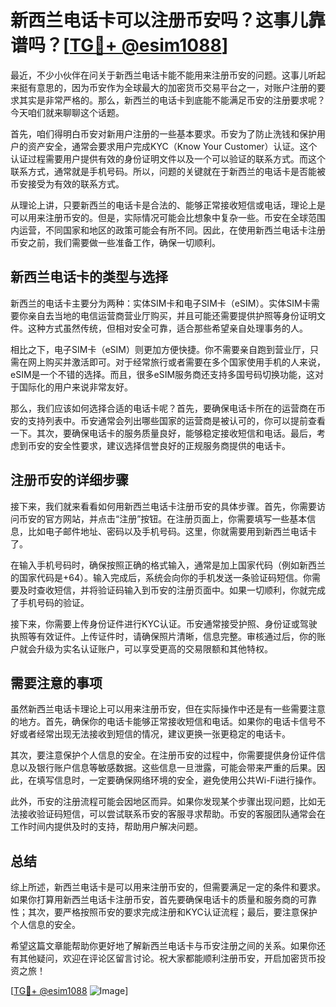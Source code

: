 # 新西兰电话卡可以注册币安吗？这事儿靠谱吗？[[TG💪+ @esim1088](https://t.me/s/esim1088)]

最近，不少小伙伴在问关于新西兰电话卡能不能用来注册币安的问题。这事儿听起来挺有意思的，因为币安作为全球最大的加密货币交易平台之一，对账户注册的要求其实是非常严格的。那么，新西兰的电话卡到底能不能满足币安的注册要求呢？今天咱们就来聊聊这个话题。

首先，咱们得明白币安对新用户注册的一些基本要求。币安为了防止洗钱和保护用户的资产安全，通常会要求用户完成KYC（Know Your Customer）认证。这个认证过程需要用户提供有效的身份证明文件以及一个可以验证的联系方式。而这个联系方式，通常就是手机号码。所以，问题的关键就在于新西兰的电话卡是否能被币安接受为有效的联系方式。

从理论上讲，只要新西兰的电话卡是合法的、能够正常接收短信或电话，理论上是可以用来注册币安的。但是，实际情况可能会比想象中复杂一些。币安在全球范围内运营，不同国家和地区的政策可能会有所不同。因此，在使用新西兰电话卡注册币安之前，我们需要做一些准备工作，确保一切顺利。

## 新西兰电话卡的类型与选择

新西兰的电话卡主要分为两种：实体SIM卡和电子SIM卡（eSIM）。实体SIM卡需要你亲自去当地的电信运营商营业厅购买，并且可能还需要提供护照等身份证明文件。这种方式虽然传统，但相对安全可靠，适合那些希望亲自处理事务的人。

相比之下，电子SIM卡（eSIM）则更加方便快捷。你不需要亲自跑到营业厅，只需在网上购买并激活即可。对于经常旅行或者需要在多个国家使用手机的人来说，eSIM是一个不错的选择。而且，很多eSIM服务商还支持多国号码切换功能，这对于国际化的用户来说非常友好。

那么，我们应该如何选择合适的电话卡呢？首先，要确保电话卡所在的运营商在币安的支持列表中。币安通常会列出哪些国家的运营商是被认可的，你可以提前查看一下。其次，要确保电话卡的服务质量良好，能够稳定接收短信和电话。最后，考虑到币安的安全性要求，建议选择信誉良好的正规服务商提供的电话卡。

## 注册币安的详细步骤

接下来，我们就来看看如何用新西兰电话卡注册币安的具体步骤。首先，你需要访问币安的官方网站，并点击“注册”按钮。在注册页面上，你需要填写一些基本信息，比如电子邮件地址、密码以及手机号码。这里，你就需要用到新西兰电话卡了。

在输入手机号码时，确保按照正确的格式输入，通常是加上国家代码（例如新西兰的国家代码是+64）。输入完成后，系统会向你的手机发送一条验证码短信。你需要及时查收短信，并将验证码输入到币安的注册页面中。如果一切顺利，你就完成了手机号码的验证。

接下来，你需要上传身份证件进行KYC认证。币安通常接受护照、身份证或驾驶执照等有效证件。上传证件时，请确保照片清晰，信息完整。审核通过后，你的账户就会升级为实名认证账户，可以享受更高的交易限额和其他特权。

## 需要注意的事项

虽然新西兰电话卡理论上可以用来注册币安，但在实际操作中还是有一些需要注意的地方。首先，确保你的电话卡能够正常接收短信和电话。如果你的电话卡信号不好或者经常出现无法接收到短信的情况，建议更换一张更稳定的电话卡。

其次，要注意保护个人信息的安全。在注册币安的过程中，你需要提供身份证件信息以及银行账户信息等敏感数据。这些信息一旦泄露，可能会带来严重的后果。因此，在填写信息时，一定要确保网络环境的安全，避免使用公共Wi-Fi进行操作。

此外，币安的注册流程可能会因地区而异。如果你发现某个步骤出现问题，比如无法接收验证码短信，可以尝试联系币安的客服寻求帮助。币安的客服团队通常会在工作时间内提供及时的支持，帮助用户解决问题。

## 总结

综上所述，新西兰电话卡是可以用来注册币安的，但需要满足一定的条件和要求。如果你打算用新西兰电话卡注册币安，首先要确保电话卡的质量和服务商的可靠性；其次，要严格按照币安的要求完成注册和KYC认证流程；最后，要注意保护个人信息的安全。

希望这篇文章能帮助你更好地了解新西兰电话卡与币安注册之间的关系。如果你还有其他疑问，欢迎在评论区留言讨论。祝大家都能顺利注册币安，开启加密货币投资之旅！

[[TG💪+ @esim1088](https://t.me/s/esim1088) ![Image](https://i.postimg.cc/4NQfJmqS/Snipaste-2025-05-13-00-14-12.png)]